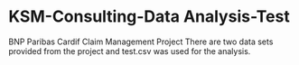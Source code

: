 # KSM-Consulting-Data Analysis-Test
BNP Paribas Cardif Claim Management Project 
There are two data sets provided from the project and test.csv was used for the analysis.

